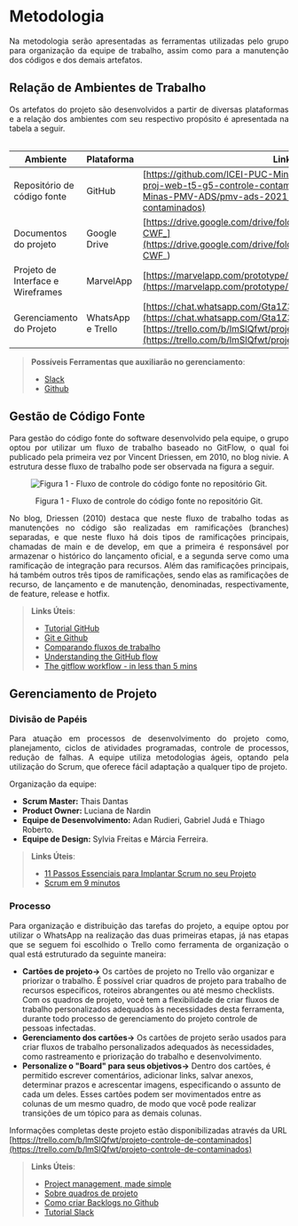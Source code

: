 
# Metodologia

<p align="justify">Na metodologia serão apresentadas as ferramentas utilizadas pelo grupo para organização da equipe de trabalho, assim como para a manutenção dos códigos e dos demais artefatos.</p>

## Relação de Ambientes de Trabalho
<p align="justify">Os artefatos do projeto são desenvolvidos a partir de diversas plataformas e a relação dos ambientes com seu respectivo propósito é apresentada na tabela a seguir.</p>

<table>
 
|Ambiente| Plataforma |Link de acesso                 |
|--------------------|------------------------------------|----------------------------------------|
|Repositório de código fonte  | GitHub           | [https://github.com/ICEI-PUC-Minas-PMV-ADS/pmv-ads-2021-2-e1-proj-web-t5-g5-controle-contaminados](https://github.com/ICEI-PUC-Minas-PMV-ADS/pmv-ads-2021-2-e1-proj-web-t5-g5-controle-contaminados)              |
|Documentos do projeto      | Google Drive                 | [https://drive.google.com/drive/folders/1gsRLEZjtLO601GWzJtXCYdsmMgJ-CWF_](https://drive.google.com/drive/folders/1gsRLEZjtLO601GWzJtXCYdsmMgJ-CWF_) |
|Projeto de Interface e Wireframes      | MarvelApp                 | [https://marvelapp.com/prototype/2bei8846/screen/82408495](https://marvelapp.com/prototype/2bei8846/screen/82408495) |
|Gerenciamento do Projeto     | WhatsApp e Trello               | [https://chat.whatsapp.com/Gta1Z3EeOJC1KaBFpgGu1w](https://chat.whatsapp.com/Gta1Z3EeOJC1KaBFpgGu1w)  [https://trello.com/b/lmSlQfwt/projeto-controle-de-contaminados](https://trello.com/b/lmSlQfwt/projeto-controle-de-contaminados) |

> **Possíveis Ferramentas que auxiliarão no gerenciamento**: 
> - [Slack](https://slack.com/)
> - [Github](https://github.com/)


## Gestão de Código Fonte

<p align="justify">Para gestão do código fonte do software desenvolvido pela equipe, o grupo optou por utilizar um fluxo de trabalho baseado no GitFlow, o qual foi publicado pela primeira vez por Vincent Driessen, em 2010, no blog nivie. A estrutura desse fluxo de trabalho pode ser observada na figura a seguir.</p>

<p align="center">
<img src="https://user-images.githubusercontent.com/90805823/137821843-7eb74db9-ec74-4ca0-bad6-a6b4aedd100e.png" alt="Figura 1 - Fluxo de controle do código fonte no repositório Git.">
<p align="center">Figura 1 - Fluxo de controle do código fonte no repositório Git.</p>
 </p>

<p align="justify">No blog, Driessen (2010) destaca que neste fluxo de trabalho todas as manutenções no código são realizadas em ramificações (branches) separadas, e que neste fluxo há dois tipos de ramificações principais, chamadas de main e de develop, em que a primeira é responsável por armazenar o histórico do lançamento oficial, e a segunda serve como uma ramificação de integração para recursos. Além das ramificações principais, há também outros três tipos de ramificações, sendo elas as ramificações de recurso, de lançamento e de manutenção, denominadas, respectivamente, de feature, release e hotfix.</p> 

> **Links Úteis**:
> - [Tutorial GitHub](https://guides.github.com/activities/hello-world/)
> - [Git e Github](https://www.youtube.com/playlist?list=PLHz_AreHm4dm7ZULPAmadvNhH6vk9oNZA)
>  - [Comparando fluxos de trabalho](https://www.atlassian.com/br/git/tutorials/comparing-workflows)
> - [Understanding the GitHub flow](https://guides.github.com/introduction/flow/)
> - [The gitflow workflow - in less than 5 mins](https://www.youtube.com/watch?v=1SXpE08hvGs)

## Gerenciamento de Projeto

### Divisão de Papéis

<p align="justify">Para atuação em processos de desenvolvimento do projeto como, planejamento, ciclos de atividades programadas, controle de processos, redução de falhas.  A equipe utiliza metodologias ágeis, optando pela utilização do Scrum, que oferece  fácil adaptação a qualquer tipo de projeto.</p>

Organização da equipe:

 - **Scrum Master:** Thais Dantas
 - **Product Owner:**  Luciana de Nardin
 - **Equipe de Desenvolvimento:** Adan Rudieri, Gabriel Judá e Thiago Roberto.
 - **Equipe de Design:** Sylvia Freitas e Márcia Ferreira.

> **Links Úteis**:
> - [11 Passos Essenciais para Implantar Scrum no seu 
> Projeto](https://mindmaster.com.br/scrum-11-passos/)
> - [Scrum em 9 minutos](https://www.youtube.com/watch?v=XfvQWnRgxG0)

### Processo

<p align="justify">Para organização e distribuição das tarefas do projeto, a equipe optou por utilizar o WhatsApp na realização das duas primeiras etapas, já nas etapas que se seguem foi escolhido o Trello como ferramenta de organização o qual está estruturado da seguinte maneira:</p>

 - **Cartões de projeto→** Os cartões de projeto no Trello vão organizar e priorizar o trabalho. É possível criar quadros de projeto para trabalho de recursos específicos, roteiros abrangentes ou até mesmo checklists. Com os quadros de projeto, você tem a flexibilidade de criar fluxos de trabalho personalizados adequados às necessidades desta ferramenta, durante todo processo de gerenciamento do projeto controle de pessoas infectadas.
 - **Gerenciamento dos cartões→** Os cartões de projeto serão usados para criar fluxos de trabalho personalizados adequados às
   necessidades, como rastreamento e priorização do trabalho e
   desenvolvimento.
 - **Personalize o "Board" para seus objetivos→** Dentro dos cartões, é permitido escrever comentários, adicionar links, salvar anexos,
   determinar prazos e acrescentar imagens, especificando o assunto de
   cada um deles. Esses cartões podem ser movimentados entre as colunas
   de um mesmo quadro, de modo que você pode realizar transições de um
   tópico para as demais colunas.

Informações completas deste projeto estão disponibilizadas através da URL [https://trello.com/b/lmSlQfwt/projeto-controle-de-contaminados](https://trello.com/b/lmSlQfwt/projeto-controle-de-contaminados)

 
> **Links Úteis**:
> - [Project management, made simple](https://github.com/features/project-management/)
> - [Sobre quadros de projeto](https://docs.github.com/pt/github/managing-your-work-on-github/about-project-boards)
> - [Como criar Backlogs no Github](https://www.youtube.com/watch?v=RXEy6CFu9Hk)
> - [Tutorial Slack](https://slack.com/intl/en-br/)
